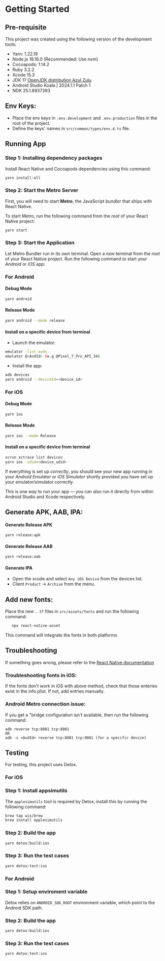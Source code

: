 # Getting Started

## Pre-requisite

This project was created using the following version of the development tools:
- Yarn: 1.22.19
- Node.js 18.16.0  (Recommended: Use nvm)
- Cocoapods: 1.14.2
- Ruby 3.2.2
- Xcode 15.3
- JDK 17 [OpenJDK distribution Azul Zulu](https://www.azul.com/downloads/#)
- Android Studio Koala | 2024.1.1 Patch 1
- NDK 25.1.8937393

## Env Keys:
- Place the env keys in `.env.development` and `.env.production` files in the root of the project.
- Define the keys' names in `src/common/types/env.d.ts` file.

## Running App
### Step 1: Installing dependency packages

Install React Native and Cocoapods dependencies using this command:


```bash
yarn install:all
```

### Step 2: Start the Metro Server

First, you will need to start **Metro**, the JavaScript _bundler_ that ships _with_ React Native.

To start Metro, run the following command from the _root_ of your React Native project:

```bash
yarn start
```

### Step 3: Start the Application

Let Metro Bundler run in its _own_ terminal. Open a _new_ terminal from the _root_ of your React Native project. Run the following command to start your _Android_ or _iOS_ app:

### For Android

#### Debug Mode
```bash
yarn android
```

#### Release Mode
```bash
yarn android --mode release
```

#### Install on a specific device from terminal

- Launch the emulator:
```bash
emulator -list-avds
emulator @<AvdId> (e.g @Pixel_7_Pro_API_34)
```

- Install the app:
```bash
adb devices
yarn android --deviceId=<device_id>
```

### For iOS

#### Debug Mode
```bash
yarn ios
```

#### Release Mode
```bash
yarn ios --mode Release
```

#### Install on a specific device from terminal
```bash
xcrun xctrace list devices
yarn ios -udid=<device_udid>
```

If everything is set up _correctly_, you should see your new app running in your _Android Emulator_ or _iOS Simulator_ shortly provided you have set up your emulator/simulator correctly.

This is one way to run your app — you can also run it directly from within Android Studio and Xcode respectively.

## Generate APK, AAB, IPA:

#### Generate Release APK
```bash
yarn release:apk
```

#### Generate Release AAB
```bash
yarn release:aab
```

#### Generate IPA

- Open the xcode and select `Any iOS Device` from the devices list.
- Client `Product` -> `Archive` from the menu.

## Add new fonts:

Place the new `..tf` files in `src/assets/fonts` and run the following command:

```sh
   npx react-native-asset
```

This command will integrate the fonts in both platforms

## Troubleshooting

If something goes wrong, please refer to the [React Native documentation](https://reactnative.dev/docs/environment-setup)

### Troubleshooting fonts in iOS:
If the fonts don't work in iOS with above method, check that those enteries exist in the info.plist. If not, add entries manually.

### Android Metro connection issue:
If you get a "bridge configuration isn't available, then run the following command:
```base
adb reverse tcp:8081 tcp:8081
OR 
adb -s <AvdId> reverse tcp:8081 tcp:8081 (for a specific device)
```

## Testing

For testing, this project uses Detox.

### For iOS

### Step 1: Install appsimutils
The `applesimutils` tool is required by Detox, install this by running the following command:

```bash
brew tap wix/brew
brew install applesimutils
```

### Step 2: Build the app

```bash
yarn detox:build:ios
```

### Step 3: Run the test cases

```bash
yarn detox:test:ios
```

### For Android

### Step 1: Setup enviroment variable
Detox relies on `ANDROID_SDK_ROOT` environment variable, which point to the Android SDK path.


### Step 2: Build the app

```bash
yarn detox:build:ios
```

### Step 3: Run the test cases

```bash
yarn detox:test:ios
```
